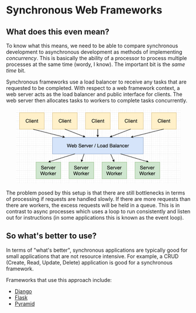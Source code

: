 # Synchronous Web Frameworks

## What does this even mean?

To know what this means, we need to be able to compare synchronous development to asynchronous development as methods of implementing *concurrency*. This is basically the ability of a processor to process multiple processes at the same time (wordy, I know). The important bit is the *same time* bit.

Synchronous frameworks use a load balancer to receive any tasks that are requested to be completed. With respect to a web framework context, a web server acts as the load balancer and public interface for clients. The web server then allocates tasks to workers to complete tasks concurrently.

<p align=center> <img src=SyncDiagram.png> </p>

The problem posed by this setup is that there are still bottlenecks in terms of processing if requests are handled slowly. If there are more requests than there are workers, the excess requests will be held in a queue. This is in contrast to async processes which uses a loop to run consistently and listen out for instructions (in some applications this is known as the event loop).

## So what's better to use?

In terms of "what's better", synchronous applications are typically good for small applications that are not resource intensive. For example, a CRUD (Create, Read, Update, Delete) application is good for a synchronous framework.

Frameworks that use this approach include:

- [Django](https://github.com/willspencer171/python_roadmap/tree/master/Frameworks/Synchronous/Django)
- [Flask](https://github.com/willspencer171/python_roadmap/tree/master/Frameworks/Synchronous/Flask)
- [Pyramid](https://github.com/willspencer171/python_roadmap/tree/master/Frameworks/Synchronous/Pyramid)
